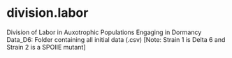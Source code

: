 # division.labor
Division of Labor in Auxotrophic Populations Engaging in Dormancy
Data_D6: Folder containing all initial data (.csv) [Note: Strain 1 is Delta 6 and Strain 2 is a SPOIIE mutant]


